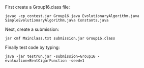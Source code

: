 First create a Group16.class file:     

`javac -cp contest.jar Group16.java EvolutionaryAlgorithm.java SimpleEvolutionaryAlgorithm.java Constants.java `

Next, create a submission:     

`jar cmf MainClass.txt submission.jar Group16.class `

Finally test code by typing:

`java -jar testrun.jar -submission=Group16 -evaluation=BentCigarFunction -seed=1`
